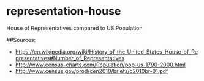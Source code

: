 # representation-house
House of Representatives compared to US Population

##Sources:

* https://en.wikipedia.org/wiki/History_of_the_United_States_House_of_Representatives#Number_of_Representatives
* http://www.census-charts.com/Population/pop-us-1790-2000.html
* http://www.census.gov/prod/cen2010/briefs/c2010br-01.pdf
